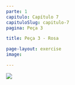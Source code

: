 ```yaml
---
parte: 1
capitulo: Capítulo 7
capituloSlug: capitulo-7
pagina: Peça 3

title: Peça 3 - Rosa

page-layout: exercise
image:

---
```


<img src="{{site.baseurl}}/assets/graphics/content/7_1_3.png"/>